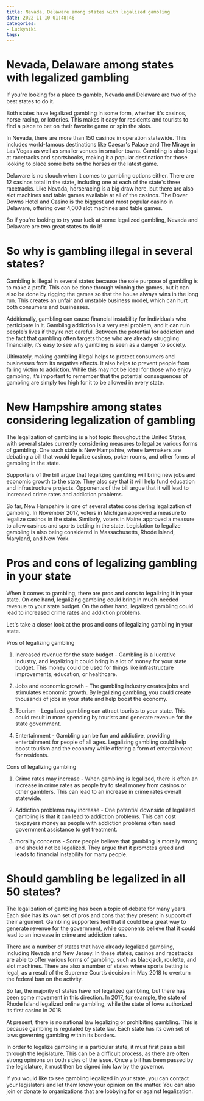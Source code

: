```yaml
---
title: Nevada, Delaware among states with legalized gambling
date: 2022-11-10 01:48:46
categories:
- Luckyniki
tags:
---
```



#  Nevada, Delaware among states with legalized gambling

If you're looking for a place to gamble, Nevada and Delaware are two of the best states to do it.

Both states have legalized gambling in some form, whether it's casinos, horse racing, or lotteries. This makes it easy for residents and tourists to find a place to bet on their favorite game or spin the slots.

In Nevada, there are more than 150 casinos in operation statewide. This includes world-famous destinations like Caesar's Palace and The Mirage in Las Vegas as well as smaller venues in smaller towns. Gambling is also legal at racetracks and sportsbooks, making it a popular destination for those looking to place some bets on the horses or the latest game.

Delaware is no slouch when it comes to gambling options either. There are 12 casinos total in the state, including one at each of the state's three racetracks. Like Nevada, horseracing is a big draw here, but there are also slot machines and table games available at all of the casinos. The Dover Downs Hotel and Casino is the biggest and most popular casino in Delaware, offering over 4,000 slot machines and table games.

So if you're looking to try your luck at some legalized gambling, Nevada and Delaware are two great states to do it!

#  So why is gambling illegal in several states?

Gambling is illegal in several states because the sole purpose of gambling is to make a profit. This can be done through winning the games, but it can also be done by rigging the games so that the house always wins in the long run. This creates an unfair and unstable business model, which can hurt both consumers and businesses.

Additionally, gambling can cause financial instability for individuals who participate in it. Gambling addiction is a very real problem, and it can ruin people’s lives if they’re not careful. Between the potential for addiction and the fact that gambling often targets those who are already struggling financially, it’s easy to see why gambling is seen as a danger to society.

Ultimately, making gambling illegal helps to protect consumers and businesses from its negative effects. It also helps to prevent people from falling victim to addiction. While this may not be ideal for those who enjoy gambling, it’s important to remember that the potential consequences of gambling are simply too high for it to be allowed in every state.

#  New Hampshire among states considering legalization of gambling

The legalization of gambling is a hot topic throughout the United States, with several states currently considering measures to legalize various forms of gambling. One such state is New Hampshire, where lawmakers are debating a bill that would legalize casinos, poker rooms, and other forms of gambling in the state.

 Supporters of the bill argue that legalizing gambling will bring new jobs and economic growth to the state. They also say that it will help fund education and infrastructure projects. Opponents of the bill argue that it will lead to increased crime rates and addiction problems.

So far, New Hampshire is one of several states considering legalization of gambling. In November 2017, voters in Michigan approved a measure to legalize casinos in the state. Similarly, voters in Maine approved a measure to allow casinos and sports betting in the state. Legislation to legalize gambling is also being considered in Massachusetts, Rhode Island, Maryland, and New York.

#  Pros and cons of legalizing gambling in your state

When it comes to gambling, there are pros and cons to legalizing it in your state. On one hand, legalizing gambling could bring in much-needed revenue to your state budget. On the other hand, legalized gambling could lead to increased crime rates and addiction problems.

Let's take a closer look at the pros and cons of legalizing gambling in your state.

Pros of legalizing gambling

1) Increased revenue for the state budget - Gambling is a lucrative industry, and legalizing it could bring in a lot of money for your state budget. This money could be used for things like infrastructure improvements, education, or healthcare.

2) Jobs and economic growth - The gambling industry creates jobs and stimulates economic growth. By legalizing gambling, you could create thousands of jobs in your state and help boost the economy.

3) Tourism - Legalized gambling can attract tourists to your state. This could result in more spending by tourists and generate revenue for the state government.

4) Entertainment - Gambling can be fun and addictive, providing entertainment for people of all ages. Legalizing gambling could help boost tourism and the economy while offering a form of entertainment for residents.

Cons of legalizing gambling

1) Crime rates may increase - When gambling is legalized, there is often an increase in crime rates as people try to steal money from casinos or other gamblers. This can lead to an increase in crime rates overall statewide.

2) Addiction problems may increase - One potential downside of legalized gambling is that it can lead to addiction problems. This can cost taxpayers money as people with addiction problems often need government assistance to get treatment.

3) morality concerns - Some people believe that gambling is morally wrong and should not be legalized. They argue that it promotes greed and leads to financial instability for many people.

#  Should gambling be legalized in all 50 states?

The legalization of gambling has been a topic of debate for many years. Each side has its own set of pros and cons that they present in support of their argument. Gambling supporters feel that it could be a great way to generate revenue for the government, while opponents believe that it could lead to an increase in crime and addiction rates.

There are a number of states that have already legalized gambling, including Nevada and New Jersey. In these states, casinos and racetracks are able to offer various forms of gambling, such as blackjack, roulette, and slot machines. There are also a number of states where sports betting is legal, as a result of the Supreme Court’s decision in May 2018 to overturn the federal ban on the activity.

So far, the majority of states have not legalized gambling, but there has been some movement in this direction. In 2017, for example, the state of Rhode Island legalized online gambling, while the state of Iowa authorized its first casino in 2018.

At present, there is no national law legalizing or prohibiting gambling. This is because gambling is regulated by state law. Each state has its own set of laws governing gambling within its borders.

In order to legalize gambling in a particular state, it must first pass a bill through the legislature. This can be a difficult process, as there are often strong opinions on both sides of the issue. Once a bill has been passed by the legislature, it must then be signed into law by the governor.

If you would like to see gambling legalized in your state, you can contact your legislators and let them know your opinion on the matter. You can also join or donate to organizations that are lobbying for or against legalization.